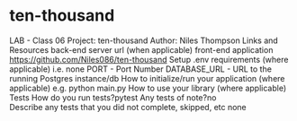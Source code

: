 # ten-thousand
LAB - Class 06
Project: ten-thousand
Author: Niles Thompson
Links and Resources
back-end server url (when applicable)
front-end application https://github.com/Niles086/ten-thousand
Setup
.env requirements (where applicable)
i.e.
none
PORT - Port Number
DATABASE_URL - URL to the running Postgres instance/db
How to initialize/run your application (where applicable)
e.g. python main.py
How to use your library (where applicable)
Tests
How do you run tests?pytest
Any tests of note?no    
Describe any tests that you did not complete, skipped, etc none